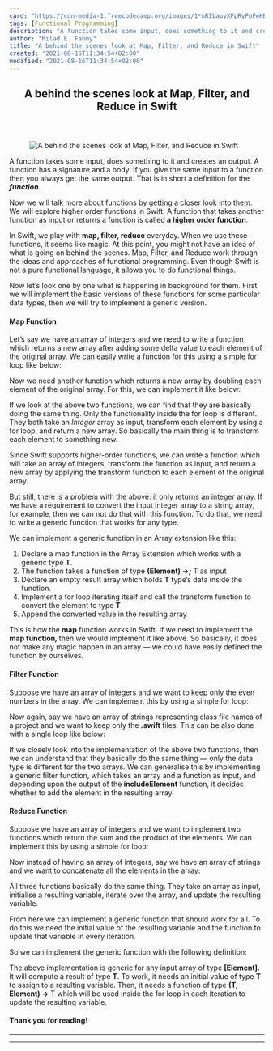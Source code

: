 ```yaml
---
card: "https://cdn-media-1.freecodecamp.org/images/1*nRIbaovXFpRyPpFeHBTFLA.png"
tags: [Functional Programming]
description: "A function takes some input, does something to it and creates"
author: "Milad E. Fahmy"
title: "A behind the scenes look at Map, Filter, and Reduce in Swift"
created: "2021-08-16T11:34:54+02:00"
modified: "2021-08-16T11:34:54+02:00"
---
```

<div class="site-wrapper">
<main id="site-main" class="site-main outer">
<div class="inner">
<article class="post-full post tag-functional-programming tag-swift tag-technology tag-ios tag-programming ">
<header class="post-full-header">
<h1 class="post-full-title">A behind the scenes look at Map, Filter, and Reduce in Swift</h1>
</header>
<figure class="post-full-image">
<picture>
<source media="(max-width: 700px)" sizes="1px" srcset="data:image/gif;base64,R0lGODlhAQABAIAAAAAAAP///yH5BAEAAAAALAAAAAABAAEAAAIBRAA7 1w">
<source media="(min-width: 701px)" sizes="(max-width: 800px) 400px,
(max-width: 1170px) 700px,
1400px" srcset="https://cdn-media-1.freecodecamp.org/images/1*nRIbaovXFpRyPpFeHBTFLA.png 300w,
https://cdn-media-1.freecodecamp.org/images/1*nRIbaovXFpRyPpFeHBTFLA.png 600w,
https://cdn-media-1.freecodecamp.org/images/1*nRIbaovXFpRyPpFeHBTFLA.png 1000w,
https://cdn-media-1.freecodecamp.org/images/1*nRIbaovXFpRyPpFeHBTFLA.png 2000w">
<img onerror="this.style.display='none'" src="https://cdn-media-1.freecodecamp.org/images/1*nRIbaovXFpRyPpFeHBTFLA.png" alt="A behind the scenes look at Map, Filter, and Reduce in Swift">
</picture>
</figure>
<section class="post-full-content">
<div class="post-content">
<p>A function takes some input, does something to it and creates an output. A function has a signature and a body. If you give the same input to a function then you always get the same output. That is in short a definition for the <strong><em>function</em></strong>.</p><p>Now we will talk more about functions by getting a closer look into them. We will explore higher order functions in Swift. A function that takes another function as input or returns a function is called<strong><em> </em>a higher order function</strong>.</p><p>In Swift, we play with <strong>map, filter, reduce</strong> everyday. When we use these functions, it seems like magic. At this point, you might not have an idea of what is going on behind the scenes. Map, Filter, and Reduce work through the ideas and approaches of functional programming. Even though Swift is not a pure functional language, it allows you to do functional things.</p><p>Now let’s look one by one what is happening in background for them. First we will implement the basic versions of these functions for some particular data types, then we will try to implement a generic version.</p><h4 id="map-function">Map Function</h4><p>Let’s say we have an array of integers and we need to write a function which returns a new array after adding some delta value to each element of the original array. We can easily write a function for this using a simple for loop like below:</p><p>Now we need another function which returns a new array by doubling each element of the original array. For this, we can implement it like below:</p><p>If we look at the above two functions, we can find that they are basically doing the same thing. Only the functionality inside the for loop is different. They both take an <em>Integer</em> array as input, transform each element by using a for loop, and return a new array. So basically the main thing is to transform each element to something new.</p><p>Since Swift supports higher-order functions, we can write a function which will take an array of integers, transform the function as input, and return a new array by applying the transform function to each element of the original array.</p><p>But still, there is a problem with the above: it only returns an integer array. If we have a requirement to convert the input integer array to a string array, for example, then we can not do that with this function. To do that, we need to write a generic function that works for any type.</p><p>We can implement a generic function in an Array extension like this:</p><ol><li>Declare a map function in the Array Extension which works with a generic type <strong>T</strong>.</li><li>The function takes a function of type <strong>(Element) -&gt;<em>;</em></strong> T as input</li><li>Declare an empty result array which holds <strong>T</strong> type’s data inside the function.</li><li>Implement a for loop iterating itself and call the transform function to convert the element to type <strong>T</strong></li><li>Append the converted value in the resulting array</li></ol><p>This is how the <strong>map</strong> function works in Swift. If we need to implement the <strong>map<em> </em>function<em>, </em></strong>then we would implement it like above. So basically, it does not make any magic happen in an array — we could have easily defined the function by ourselves.</p><h4 id="filter-function">Filter Function</h4><p>Suppose we have an array of integers and we want to keep only the even numbers in the array. We can implement this by using a simple for loop:</p><p>Now again, say we have an array of strings representing class file names of a project and we want to keep only the <strong><em>.</em>swift</strong> files. This can be also done with a single loop like below:</p><p>If we closely look into the implementation of the above two functions, then we can understand that they basically do the same thing — only the data type is different for the two arrays. We can generalise this by implementing a generic filter function, which takes an array and a function as input, and depending upon the output of the <strong>includeElement</strong> function, it decides whether to add the element in the resulting array.</p><h4 id="reduce-function">Reduce Function</h4><p>Suppose we have an array of integers and we want to implement two functions which return the sum and the product of the elements. We can implement this by using a simple for loop:</p><p>Now instead of having an array of integers, say we have an array of strings and we want to concatenate all the elements in the array:</p><p>All three functions basically do the same thing. They take an array as input, initialise a resulting variable, iterate over the array, and update the resulting variable.</p><p>From here we can implement a generic function that should work for all. To do this we need the initial value of the resulting variable and the function to update that variable in every iteration.</p><p>So we can implement the generic function with the following definition:</p><p>The above implementation is generic for any input array of type <strong>[Element]. </strong>It will compute a result of type <strong>T</strong>. To work, it needs an initial value of type <strong>T</strong> to assign to a resulting variable. Then, it needs a function of type <strong>(T, Element) -&gt;</strong> T which will be used inside the for loop in each iteration to update the resulting variable.</p><h4 id="thank-you-for-reading-">Thank you for reading!</h4>
</div>
<hr>
<hr>
</section>
</article>
</div>
</main>
</div>
<!-- Google Tag Manager (noscript) -->
<!-- End Google Tag Manager (noscript) -->
